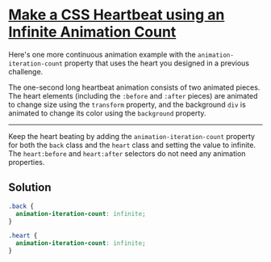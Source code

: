 # [Make a CSS Heartbeat using an Infinite Animation Count](https://learn.freecodecamp.org/responsive-web-design/applied-visual-design/make-a-css-heartbeat-using-an-infinite-animation-count)

Here's one more continuous animation example with the `animation-iteration-count` property that uses the heart you designed in a previous challenge.

The one-second long heartbeat animation consists of two animated pieces. The heart elements (including the `:before` and `:after` pieces) are animated to change size using the `transform` property, and the background `div` is animated to change its color using the `background` property.

---

Keep the heart beating by adding the `animation-iteration-count` property for both the `back` class and the `heart` class and setting the value to infinite. The `heart:before` and `heart:after` selectors do not need any animation properties.

## Solution

```css
.back {
  animation-iteration-count: infinite;
}

.heart {
  animation-iteration-count: infinite;
}
```